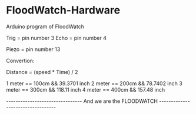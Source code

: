 # FloodWatch-Hardware
Arduino program of FloodWatch


Trig = pin number 3
Echo = pin number 4

Piezo = pin number 13

Convertion:

Distance = (speed * Time) / 2

1 meter == 100cm && 39.3701 inch
2 meter == 200cm && 78.7402 inch
3 meter == 300cm && 118.11 inch
4 meter == 400cm && 157.48 inch


-------------------------------- And we are the FLOODWATCH ----------------------------------
